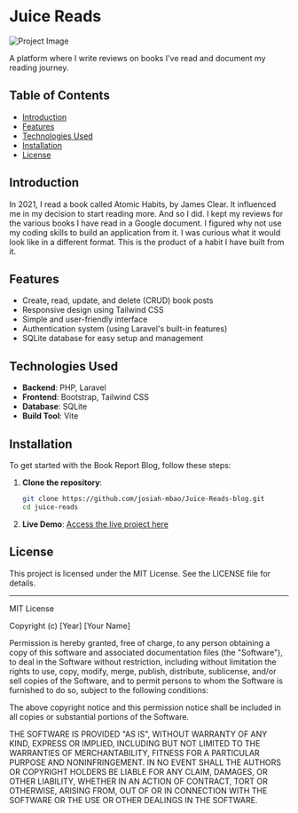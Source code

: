 # Juice Reads

![Project Image](https://raw.githubusercontent.com/laravel/art/master/logo-lockup/5%20SVG/2%20CMYK/1%20Full%20Color/laravel-logolockup-cmyk-red.svg")

A platform where I write reviews on books I've read and document my reading journey.

## Table of Contents

- [Introduction](#introduction)
- [Features](#features)
- [Technologies Used](#technologies-used)
- [Installation](#installation)
- [License](#license)

## Introduction

In 2021, I read a book called Atomic Habits, by James Clear. It influenced me in my decision to start reading more. And so I did. I kept my reviews for the various books I have read in a Google document. I figured why not use my coding skills to build an application from it. I was curious what it would look like in a different format. This is the product of a habit I have built from it.

## Features

- Create, read, update, and delete (CRUD) book posts
- Responsive design using Tailwind CSS
- Simple and user-friendly interface
- Authentication system (using Laravel's built-in features)
- SQLite database for easy setup and management

## Technologies Used

- **Backend**: PHP, Laravel
- **Frontend**: Bootstrap, Tailwind CSS
- **Database**: SQLite
- **Build Tool**: Vite

## Installation

To get started with the Book Report Blog, follow these steps:

1. **Clone the repository**:

   ```bash
   git clone https://github.com/josiah-mbao/Juice-Reads-blog.git
   cd juice-reads
   ```

2. **Live Demo**:
   [Access the live project here](http://127.0.0.1:8000/)

## License

This project is licensed under the MIT License. See the LICENSE file for details.

---

MIT License

Copyright (c) [Year] [Your Name]

Permission is hereby granted, free of charge, to any person obtaining a copy of this software and associated documentation files (the "Software"), to deal in the Software without restriction, including without limitation the rights to use, copy, modify, merge, publish, distribute, sublicense, and/or sell copies of the Software, and to permit persons to whom the Software is furnished to do so, subject to the following conditions:

The above copyright notice and this permission notice shall be included in all copies or substantial portions of the Software.

THE SOFTWARE IS PROVIDED "AS IS", WITHOUT WARRANTY OF ANY KIND, EXPRESS OR IMPLIED, INCLUDING BUT NOT LIMITED TO THE WARRANTIES OF MERCHANTABILITY, FITNESS FOR A PARTICULAR PURPOSE AND NONINFRINGEMENT. IN NO EVENT SHALL THE AUTHORS OR COPYRIGHT HOLDERS BE LIABLE FOR ANY CLAIM, DAMAGES, OR OTHER LIABILITY, WHETHER IN AN ACTION OF CONTRACT, TORT OR OTHERWISE, ARISING FROM, OUT OF OR IN CONNECTION WITH THE SOFTWARE OR THE USE OR OTHER DEALINGS IN THE SOFTWARE.
